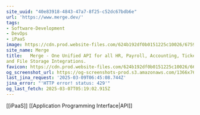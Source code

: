 ```yaml
---
site_uuid: "40e83918-4843-47a7-8f25-c52dc67bdb6e"
url: 'https://www.merge.dev/'
tags:
- Software-Development
- DevOps
- iPaaS
image: https://cdn.prod.website-files.com/624b192df0b0151225c10026/6759c3a56fe3f00504d7b0f3_merge%20meta_tiny.png
site_name: Merge
title:   Merge - One Unified API for all HR, Payroll, Accounting, Ticketing, CRM, ATS,
and File Storage Integrations.
favicon: https://cdn.prod.website-files.com/624b192df0b0151225c10026/66d0d3a2455227514ea8cd28_favicon-dark-32.png
og_screenshot_url: https://og-screenshots-prod.s3.amazonaws.com/1366x768/80/false/d45ca9e62539500329156739cb2f70f3ea55ac851e2a9b3a3b5d372e8e84b33d.jpeg
last_jina_request: '2025-03-09T06:45:08.744Z'
jina_error: "'HTTP error! status: 429'"
og_last_fetch: 2025-03-07T05:19:02.915Z
---
```

[[iPaaS]] [[Application Programming Interface|API]] 
